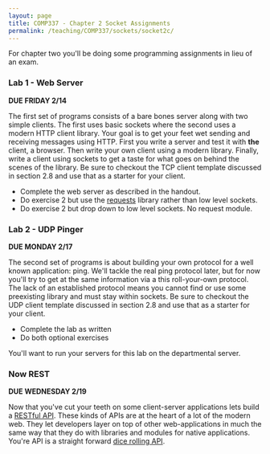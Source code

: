 ```yaml
---
layout: page
title: COMP337 - Chapter 2 Socket Assignments
permalink: /teaching/COMP337/sockets/socket2c/
---
```


For chapter two you'll be doing some programming assignments in lieu of an exam.

### Lab 1 - Web Server

**DUE FRIDAY 2/14**

The first set of programs consists of a bare bones server along with two simple clients. The first uses basic sockets where the second uses a modern HTTP client library. Your goal is to get your feet wet sending and receiving messages using HTTP. First you write a server and test it with **the** client, a browser. Then write your own client using a modern library. Finally, write a client using sockets to get a taste for what goes on behind the scenes of the library. Be sure to checkout the TCP client template discussed in section 2.8 and use that as a starter for your client.

* Complete the web server as described in the handout.
* Do exercise 2 but use the [requests](https://requests.readthedocs.io/en/master/) library rather than low level sockets.
* Do exercise 2 but drop down to low level sockets. No request module.

### Lab 2 - UDP Pinger

**DUE MONDAY 2/17**

The second set of programs is about building your own protocol for a well known application: ping. We'll tackle the real ping protocol later, but for now you'll try to get at the same information via a this roll-your-own protocol. The lack of an established protocol means you cannot find or use some preexisting library and must stay within sockets.  Be sure to checkout the UDP client template discussed in section 2.8 and use that as a starter for your client.

* Complete the lab as written
* Do both optional exercises

You'll want to run your servers for this lab on the departmental server.

### Now REST

**DUE WEDNESDAY 2/19**

Now that you've cut your teeth on some client-server applications lets build a [RESTful API](https://restfulapi.net/).  These kinds of APIs are at the heart of a lot of the modern web. They let developers layer on top of other web-applications in much the same way that they do with libraries and modules for native applications. You're API is a straight forward [dice rolling API](/teaching/COMP337/sockets/diceweb/).
